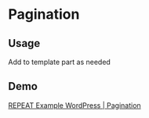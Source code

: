 # Pagination
## Usage
Add to template part as needed

## Demo
[REPEAT Example WordPress | Pagination](https://test-repeat-example-wordpress.pantheonsite.io/pagination)
